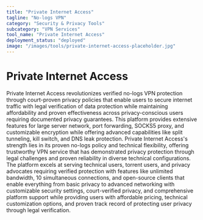 ```yaml
---
title: "Private Internet Access"
tagline: "No-logs VPN"
category: "Security & Privacy Tools"
subcategory: "VPN Services"
tool_name: "Private Internet Access"
deployment_status: "deployed"
image: "/images/tools/private-internet-access-placeholder.jpg"
---
```


# Private Internet Access

Private Internet Access revolutionizes verified no-logs VPN protection through court-proven privacy policies that enable users to secure internet traffic with legal verification of data protection while maintaining affordability and proven effectiveness across privacy-conscious users requiring documented privacy guarantees. This platform provides extensive features for large server network, port forwarding, SOCKS5 proxy, and customizable encryption while offering advanced capabilities like split tunneling, kill switch, and DNS leak protection. Private Internet Access's strength lies in its proven no-logs policy and technical flexibility, offering trustworthy VPN service that has demonstrated privacy protection through legal challenges and proven reliability in diverse technical configurations. The platform excels at serving technical users, torrent users, and privacy advocates requiring verified protection with features like unlimited bandwidth, 10 simultaneous connections, and open-source clients that enable everything from basic privacy to advanced networking with customizable security settings, court-verified privacy, and comprehensive platform support while providing users with affordable pricing, technical customization options, and proven track record of protecting user privacy through legal verification.